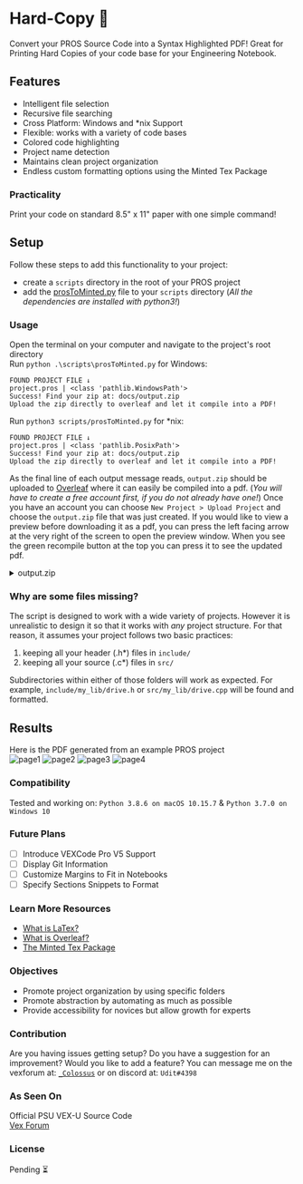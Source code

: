 # Hard-Copy 💾
Convert your PROS Source Code into a Syntax Highlighted PDF! Great for Printing Hard Copies of your code base for your Engineering Notebook.


## Features
- Intelligent file selection
- Recursive file searching
- Cross Platform: Windows and *nix Support
- Flexible: works with a variety of code bases
- Colored code highlighting
- Project name detection
- Maintains clean project organization
- Endless custom formatting options using the Minted Tex Package
### Practicality
Print your code on standard 8.5" x 11" paper with one simple command!

## Setup
Follow these steps to add this functionality to your project:
- create a `scripts` directory in the root of your PROS project
- add the [prosToMinted.py](https://github.com/Udit8348/Hard-Copy/blob/master/scripts/prosToMinted.py) file to your `scripts` directory (*All the dependencies are installed with python3!*)

### Usage
Open the terminal on your computer and navigate to the project's root directory\
Run `python .\scripts\prosToMinted.py` for Windows:
```
FOUND PROJECT FILE ↓
project.pros | <class 'pathlib.WindowsPath'>
Success! Find your zip at: docs/output.zip
Upload the zip directly to overleaf and let it compile into a PDF!
```
Run `python3 scripts/prosToMinted.py` for *nix:
```
FOUND PROJECT FILE ↓
project.pros | <class 'pathlib.PosixPath'>
Success! Find your zip at: docs/output.zip
Upload the zip directly to overleaf and let it compile into a PDF!
```
As the final line of each output message reads, `output.zip` should be uploaded to [Overleaf](https://www.overleaf.com/) where it can easily be compiled into a pdf. (*You will have to create a free account first, if you do not already have one!*) Once you have an account you can choose `New Project > Upload Project` and choose the `output.zip` file that was just created. If you would like to view a preview before downloading it as a pdf, you can press the left facing arrow at the very right of the screen to open the preview window. When you see the green recompile button at the top you can press it to see the updated pdf.  

<details>
           <summary>output.zip</summary>
           <p>The script builds a temporary folder and adds all the relevant <code>.tex</code>, <code>*.c*</code> and <code>*.h*</code> files. Once all the file are added, the folder is zipped in the docs directory and the temp folder is deleted. The <code>*.c*</code> and <code>*.h*</code> just embedded as paths in the <code>.tex</code> files. When overleaf compiles the <code>.tex</code> files the actual formatting is done. Since you have access to all the files in the zip you can make any modifications or adjustments in Overleaf to meet your formatting requirements. If you want to make permanent changes to how the <code>.tex</code> files are built, you can edit the python script to reflect those changes. </p>
</details>

### Why are some files missing?
The script is designed to work with a wide variety of projects. However it is unrealistic to design it so that it works with *any* project structure. For that reason, it assumes your project follows two basic practices:
1) keeping all your header (.h*) files in `include/`
2) keeping all your source (.c*) files in `src/`

Subdirectories within either of those folders will work as expected. For example, `include/my_lib/drive.h` or `src/my_lib/drive.cpp` will be found and formatted.

## Results
Here is the PDF generated from an example PROS project\
![page1](https://github.com/Udit8348/Hard-Copy/blob/master/docs/assets/pg1.jpeg)
![page2](https://github.com/Udit8348/Hard-Copy/blob/master/docs/assets/pg2.jpeg)
![page3](https://github.com/Udit8348/Hard-Copy/blob/master/docs/assets/pg3.jpeg)
![page4](https://github.com/Udit8348/Hard-Copy/blob/master/docs/assets/pg4.jpeg)

### Compatibility
Tested and working on: `Python 3.8.6 on macOS 10.15.7` & `Python 3.7.0 on Windows 10`
### Future Plans
- [ ] Introduce VEXCode Pro V5 Support
- [ ] Display Git Information
- [ ] Customize Margins to Fit in Notebooks
- [ ] Specify Sections Snippets to Format

### Learn More Resources
- [What is LaTex?](https://www.latex-project.org/about/)
- [What is Overleaf?](https://www.overleaf.com/learn/latex/Free_online_introduction_to_LaTeX_(part_1))
- [The Minted Tex Package](https://github.com/Udit8348/Hard-Copy/blob/master/docs/minted.pdf) 

### Objectives
- Promote project organization by using specific folders
- Promote abstraction by automating as much as possible
- Provide accessibility for novices but allow growth for experts

### Contribution
Are you having issues getting setup? Do you have a suggestion for an improvement? Would you like to add a feature? You can message me on the vexforum at: [`_Colossus`](https://www.vexforum.com/u/_colossus/) or on discord at: `Udit#4398`


### As Seen On
Official PSU VEX-U Source Code\
[Vex Forum](https://www.vexforum.com/t/release-hard-copy/85793)
### License
Pending ⏳
